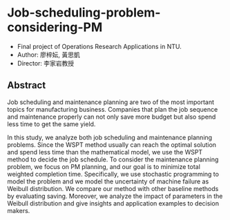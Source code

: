 # Job-scheduling-problem-considering-PM
- Final project of Operations Research Applications in NTU.
- Author: 廖梓妘, 黃思凱
- Director: 李家岩教授

## Abstract

Job scheduling and maintenance planning are two of the most important topics for manufacturing business. Companies that plan the job sequence and maintenance properly can not only save more budget but also spend less time to get the same yield.

In this study, we analyze both job scheduling and maintenance planning problems. Since the WSPT method usually can reach the optimal solution and spend less time than the mathematical model, we use the WSPT method to decide the job schedule. To consider the maintenance planning problem, we focus on PM planning, and our goal is to minimize total weighted completion time. Specifically, we use stochastic programming to model the problem and we model the uncertainty of machine failure as Weibull distribution. We compare our method with other baseline methods by evaluating saving. Moreover, we analyze the impact of parameters in the Weibull distribution and give insights and application examples to decision makers.
